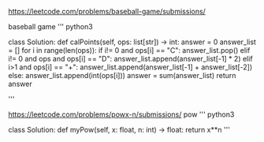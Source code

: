 https://leetcode.com/problems/baseball-game/submissions/

baseball game
''' python3




class Solution:
    def calPoints(self, ops: list[str]) -> int:
        answer = 0
        answer_list = []
        for i in range(len(ops)):
            if i!= 0 and ops[i] == "C":
                answer_list.pop()
            elif i!= 0 and ops and ops[i] == "D":
                answer_list.append(answer_list[-1] * 2)
            elif i>1 and ops[i] == "+":
                answer_list.append(answer_list[-1] + answer_list[-2])
            else:
                answer_list.append(int(ops[i]))
        answer = sum(answer_list)
        return answer

'''


https://leetcode.com/problems/powx-n/submissions/
pow
''' python3


class Solution:
    def myPow(self, x: float, n: int) -> float:
        return x**n
'''
